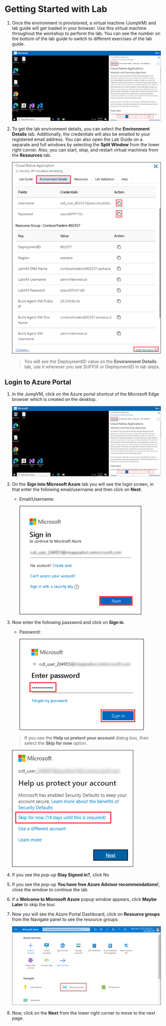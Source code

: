 # Getting Started with Lab

1. Once the environment is provisioned, a virtual machine (JumpVM) and lab guide will get loaded in your browser. Use this virtual machine throughout the workshop to perform the lab. You can see the number on the bottom of the lab guide to switch to different exercises of the lab guide.

   ![](images/gs-1.png "Lab Environment")

1. To get the lab environment details, you can select the **Environment Details** tab. Additionally, the credentials will also be emailed to your registered email address. You can also open the Lab Guide on a separate and full windows by selecting the **Split Window** from the lower right corner. Also, you can start, stop, and restart virtual machines from the **Resources** tab.

   ![](images/gs-2.png "Lab Environment")
 
    > You will see the DeploymentID value on the **Environment Details** tab, use it wherever you see SUFFIX or DeploymentID in lab steps.


## Login to Azure Portal

1. In the JumpVM, click on the Azure portal shortcut of the Microsoft Edge browser which is created on the desktop.

   ![](images/gs-3.png "Lab Environment")
   
1. On the **Sign into Microsoft Azure** tab you will see the login screen, in that enter the following email/username and then click on **Next**. 
   * Email/Username: <inject key="AzureAdUserEmail"></inject>
   
     ![](images/gs-4.png "Enter Email")
     
1. Now enter the following password and click on **Sign in**.
   * Password: <inject key="AzureAdUserPassword"></inject>
   
     ![](images/gs-5.png "Enter Password")
     
   > If you see the **Help us protect your account** dialog box, then select the **Skip for now** option.

     ![](images/gs-6.png "Enter Password")
  
1. If you see the pop-up **Stay Signed in?**, click No

1. If you see the pop-up **You have free Azure Advisor recommendations!**, close the window to continue the lab.

1. If a **Welcome to Microsoft Azure** popup window appears, click **Maybe Later** to skip the tour.
   
1. Now you will see the Azure Portal Dashboard, click on **Resource groups** from the Navigate panel to see the resource groups.

    ![](images/gs-7.png "Resource groups")
   
1. Now, click on the **Next** from the lower right corner to move to the next page.
